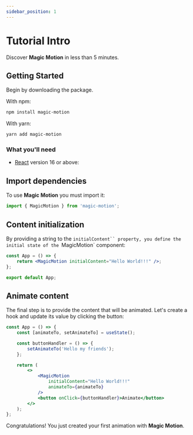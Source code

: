 ```yaml
---
sidebar_position: 1
---
```


# Tutorial Intro

Discover **Magic Motion** in less than 5 minutes.

## Getting Started

Begin by downloading the package.

With npm:

```bash
npm install magic-motion
```

With yarn:

```bash
yarn add magic-motion
```

### What you'll need

-   [React](https://react.dev//) version 16 or above:

## Import dependencies

To use **Magic Motion** you must import it:

```jsx
import { MagicMotion } from 'magic-motion';
```

## Content initialization

By providing a string to the `initialContent`` property, you define the initial state of the `MagicMotion` component:

```jsx
const App = () => {
    return <MagicMotion initialContent="Hello World!!!" />;
};

export default App;
```

## Animate content

The final step is to provide the content that will be animated. Let's create a hook and update its value by clicking the button:

```jsx
const App = () => {
    const [animateTo, setAnimateTo] = useState();

    const buttonHandler = () => {
        setAnimateTo('Hello my friends');
    };

    return (
        <>
            <MagicMotion
                initialContent="Hello World!!!"
                animateTo={animateTo}
            />
            <button onClick={buttonHandler}>Animate</button>
        </>
    );
};
```

Congratulations! You just created your first animation with **Magic Motion**.
